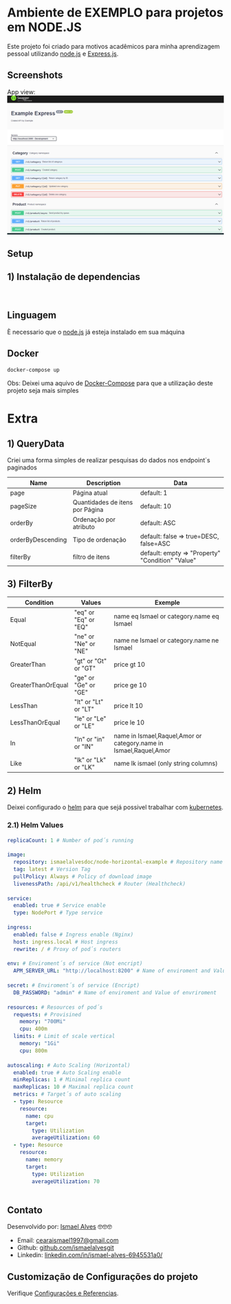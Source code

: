 # Ambiente de EXEMPLO para projetos em NODE.JS
Este projeto foi criado para motivos acadêmicos para minha aprendizagem pessoal
utilizando [node.js](https://nodejs.org/en) e [Express.js](https://expressjs.com/pt-br/). 

## Screenshots
App view:
![App UI](/app.png)

## Setup

## 1) Instalação de dependencias
<br>

## Linguagem
È necessario que o [node.js](https://nodejs.org/en) já esteja instalado em sua máquina

## Docker
``` sh
docker-compose up
```
Obs: Deixei uma aquivo de [Docker-Compose](https://docs.docker.com/compose/) para que a utilização deste 
projeto seja mais simples

# Extra

## 1) QueryData
Criei uma forma simples de realizar pesquisas do dados nos endpoint´s paginados

Name | Description | Data
-----|-------------|------------------
page               | Página atual | default: 1
pageSize           | Quantidades de itens por Página | default: 10
orderBy            | Ordenação por atributo | default: ASC
orderByDescending  | Tipo de ordenação | default: false => true=DESC, false=ASC 
filterBy           | filtro de itens | default: empty => "Property" "Condition" "Value"

## 3) FilterBy
Condition          | Values               | Exemple
-------------------|----------------------|------------------
Equal              | "eq" or "Eq" or "EQ" | name eq Ismael or category.name eq Ismael
NotEqual           | "ne" or "Ne" or "NE" | name ne Ismael or category.name ne Ismael
GreaterThan        | "gt" or "Gt" or "GT" | price gt 10
GreaterThanOrEqual | "ge" or "Ge" or "GE" | price ge 10
LessThan           | "lt" or "Lt" or "LT" | price lt 10
LessThanOrEqual    | "le" or "Le" or "LE" | price le 10
In                 | "In" or "in" or "IN" | name in Ismael,Raquel,Amor or category.name in Ismael,Raquel,Amor
Like               | "lk" or "Lk" or "LK" | name lk ismael (only string columns)

## 2) Helm
Deixei configurado o [helm](https://helm.sh/) para que sejá possivel trabalhar com [kubernetes](https://kubernetes.io/pt-br/).
### 2.1) Helm Values
```yml
replicaCount: 1 # Number of pod´s running

image:
  repository: ismaelalvesdoc/node-horizontal-example # Repository name
  tag: latest # Version Tag
  pullPolicy: Always # Policy of download image
  livenessPath: /api/v1/healthcheck # Router (Healthcheck)

service:
  enabled: true # Service enable
  type: NodePort # Type service

ingress: 
  enabled: false # Ingress enable (Nginx)
  host: ingress.local # Host ingress
  rewrite: / # Proxy of pod´s routers

env: # Enviroment´s of service (Not encript)
  APM_SERVER_URL: "http://localhost:8200" # Name of enviroment and Value of envriroment 

secret: # Enviroment´s of service (Encript)
  DB_PASSWORD: "admin" # Name of enviroment and Value of envriroment 

resources: # Resources of pod´s
  requests: # Provisined
    memory: "700Mi" 
    cpu: 400m
  limits: # Limit of scale vertical
    memory: "1Gi"
    cpu: 800m

autoscaling: # Auto Scaling (Horizontal)
  enabled: true # Auto Scaling enable 
  minReplicas: 1 # Minimal replica count
  maxReplicas: 10 # Maximal replica count
  metrics: # Target´s of auto scaling
  - type: Resource
    resource:
      name: cpu
      target:
        type: Utilization
        averageUtilization: 60
  - type: Resource
    resource:
      name: memory
      target:
        type: Utilization
        averageUtilization: 70
        
```

## Contato
Desenvolvido por: [Ismael Alves](https://github.com/ismaelalvesgit) 🤓🤓🤓

* Email: [cearaismael1997@gmail.com](mailto:cearaismael1997@gmail.com) 
* Github: [github.com/ismaelalvesgit](https://github.com/ismaelalvesgit)
* Linkedin: [linkedin.com/in/ismael-alves-6945531a0/](https://www.linkedin.com/in/ismael-alves-6945531a0/)

## Customização de Configurações do projeto
Verifique [Configurações e Referencias](https://dotnet.microsoft.com/pt-br/apps/aspnet).
